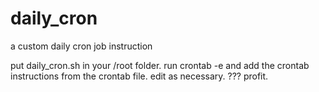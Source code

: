# daily_cron
a custom daily cron job instruction

put daily_cron.sh in your /root folder.
run crontab -e and add the crontab instructions from the crontab file. edit as necessary.
???
profit.

